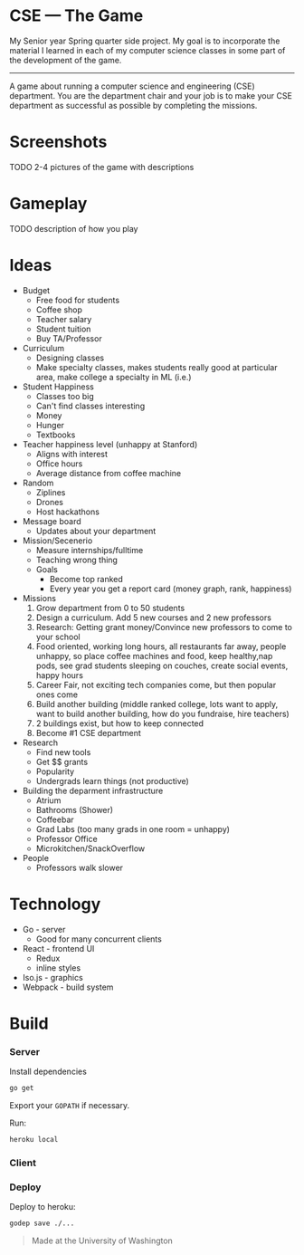 # CSE — The Game

My Senior year Spring quarter side project. My goal is to incorporate the material I learned in each of my computer science classes in some part of the development of the game.

---

A game about running a computer science and engineering (CSE) department. You are the department chair and your job is to make your CSE department as successful as possible by completing the missions.

# Screenshots

  TODO 2-4 pictures of the game with descriptions

# Gameplay

  TODO description of how you play
 
# Ideas

- Budget
    - Free food for students
    - Coffee shop
    - Teacher salary
    - Student tuition
    - Buy TA/Professor
- Curriculum
    - Designing classes
    - Make specialty classes, makes students really good at particular area, make college a specialty in ML (i.e.)
- Student Happiness
    - Classes too big
    - Can't find classes interesting
    - Money
    - Hunger
    - Textbooks
- Teacher happiness level (unhappy at Stanford)
    - Aligns with interest
    - Office hours
    - Average distance from coffee machine
- Random
    - Ziplines
    - Drones
    - Host hackathons
- Message board
    - Updates about your department
- Mission/Secenerio
    - Measure internships/fulltime
    - Teaching wrong thing
    - Goals
        - Become top ranked
        - Every year you get a report card (money graph, rank, happiness)
- Missions
    1. Grow department from 0 to 50 students
    1. Design a curriculum. Add 5 new courses and 2 new professors
    1. Research: Getting grant money/Convince new professors to come to your school
    1. Food oriented, working long hours, all restaurants far away, people unhappy, so place coffee machines and food, keep healthy,nap pods, see grad students sleeping on couches, create social events, happy hours
    1. Career Fair, not exciting tech companies come, but then popular ones come
    1. Build another building (middle ranked college, lots want to apply, want to build another building, how do you fundraise, hire teachers)
    1. 2 buildings exist, but how to keep connected
    1. Become #1 CSE department
- Research
    - Find new tools
    - Get $$ grants
    - Popularity
    - Undergrads learn things (not productive)
- Building the deparment infrastructure
    - Atrium
    - Bathrooms (Shower)
    - Coffeebar
    - Grad Labs (too many grads in one room = unhappy)
    - Professor Office
    - Microkitchen/SnackOverflow
- People
    - Professors walk slower

# Technology
- Go - server
  - Good for many concurrent clients
- React - frontend UI
  - Redux
  - inline styles
- Iso.js - graphics
- Webpack - build system

# Build

### Server

Install dependencies

```sh
go get
```

Export your `GOPATH` if necessary.

Run:

```sh
heroku local
```

### Client

### Deploy

Deploy to heroku:

```sh
godep save ./...
```

> Made at the University of Washington
